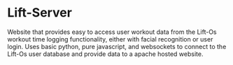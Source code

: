# Lift-Server
Website that provides easy to access user workout data from the Lift-Os workout time logging functionality, either with facial recognition or user login. Uses basic python, pure javascript, and websockets to connect to the Lift-Os user database and provide data to a apache hosted website.
